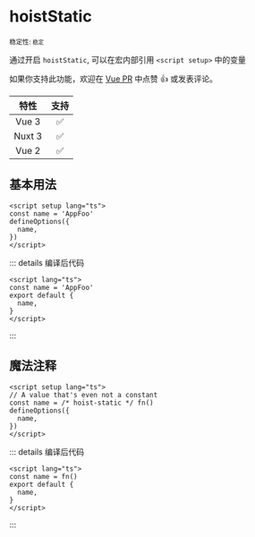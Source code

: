 # hoistStatic

<small>稳定性: <code class="!text-green-600">稳定</code></small>

<!-- 通过开启 `hoistStatic`, 你可以引用 `<script setup>` 宏中声明的常量。 -->

通过开启 `hoistStatic`, 可以在宏内部引用 `<script setup>` 中的变量

如果你支持此功能，欢迎在 [Vue PR](https://github.com/vuejs/core/pull/5752) 中点赞 :+1: 或发表评论。

|  特性  |        支持        |
| :----: | :----------------: |
| Vue 3  | :white_check_mark: |
| Nuxt 3 | :white_check_mark: |
| Vue 2  | :white_check_mark: |

## 基本用法

```vue
<script setup lang="ts">
const name = 'AppFoo'
defineOptions({
  name,
})
</script>
```

::: details 编译后代码

```vue
<script lang="ts">
const name = 'AppFoo'
export default {
  name,
}
</script>
```

:::

## 魔法注释

```vue
<script setup lang="ts">
// A value that's even not a constant
const name = /* hoist-static */ fn()
defineOptions({
  name,
})
</script>
```

::: details 编译后代码

```vue
<script lang="ts">
const name = fn()
export default {
  name,
}
</script>
```

:::
